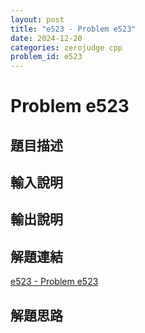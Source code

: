 ```yaml
---
layout: post
title: "e523 - Problem e523"
date: 2024-12-20
categories: zerojudge cpp
problem_id: e523
---
```


# Problem e523

## 題目描述



## 輸入說明



## 輸出說明



## 解題連結

[e523 - Problem e523](https://zerojudge.tw/ShowProblem?problemid=e523)

## 解題思路

